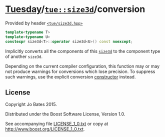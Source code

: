 [Tuesday](../../../README.md)/[`tue::size3d`](../../headers/size3d.md)/conversion
=================================================================================
Provided by header [`<tue/size3d.hpp>`](../../headers/size3d.md)

```c++
template<typename T>
template<typename U>
constexpr size3d<T>::operator size3d<U>() const noexcept;
```

Implicitly converts all the components of this
[`size3d`](../../headers/size3d.md) to the component type of another `size3d`.

Depending on the current compiler configuration, this function may or may not
produce warnings for conversions which lose precision. To suppress such
warnings, use the explicit conversion [constructor](constructor.md) instead.

License
-------
Copyright Jo Bates 2015.

Distributed under the Boost Software License, Version 1.0.

See accompanying file [LICENSE_1_0.txt](../../../LICENSE_1_0.txt) or copy at
http://www.boost.org/LICENSE_1_0.txt.
